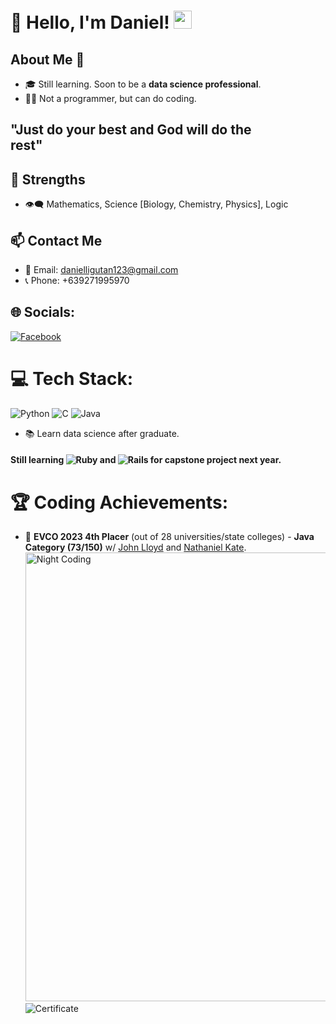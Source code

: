 # 👋 Hello, I'm Daniel! <img src="https://github.com/TheDudeThatCode/TheDudeThatCode/raw/master/Assets/Hi.gif" width="29px">

## About Me 🚀
- 🎓 Still learning. Soon to be a **data science professional**.<img alt="Night Coding" src="https://cdn.dribbble.com/users/634508/screenshots/2172083/media/1cc2d961f9b95d233963a7868214ca93.gif" align="right" style="width:300 px; height: 90px; position: relative; bottom: 300px">
- 🏴‍☠️ Not a programmer, but can do coding.
## "Just do your best and God will do the rest" 

## 💪 Strengths
- 👁️‍🗨️ Mathematics, Science [Biology, Chemistry, Physics], Logic

## 📫 Contact Me
- 📧 Email: danielligutan123@gmail.com
- 📞 Phone: +639271995970

## 🌐 Socials:
[![Facebook](https://img.shields.io/badge/Facebook-%231877F2.svg?logo=Facebook&logoColor=white)](https://facebook.com/dandee2002)

# 💻 Tech Stack:
![Python](https://img.shields.io/badge/python-3670A0?style=for-the-badge&logo=python&logoColor=ffdd54)
![C](https://img.shields.io/badge/c-%2300599C.svg?style=for-the-badge&logo=c&logoColor=white)
![Java](https://img.shields.io/badge/Java-ED8B00?style=for-the-badge&logo=openjdk&logoColor=white)
- 📚 Learn data science after graduate.

#### Still learning ![Ruby](https://img.shields.io/badge/ruby-%23CC342D.svg?style=for-the-badge&logo=ruby&logoColor=white) and ![Rails](https://img.shields.io/badge/rails-%23CC0000.svg?style=for-the-badge&logo=ruby-on-rails&logoColor=white) for capstone project next year.

# 🏆 Coding Achievements:
- 🌟 **EVCO 2023 4th Placer** (out of 28 universities/state colleges) - **Java Category (73/150)** w/ <a href="https://github.com/KiyoScript">John Lloyd</a> and <a href="https://github.com/nathanielkatesimon">Nathaniel Kate</a>.
<a href="https://sites.google.com/southernleytestateu.edu.ph/programmingcontest/home?authuser=0"><img alt="Night Coding" src="https://github.com/LeeGoTech/LeeGoTech/assets/119865852/db5b569d-e653-4a86-b96c-fce993e89d19" style="width:718px;"></a>
![Certificate](https://github.com/LeeGoTech/LeeGoTech/assets/119865852/0b75bb5e-0f4f-4e36-9996-195632bb8fbc)
